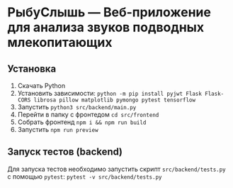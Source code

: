 # РыбуСлышь — Веб-приложение для анализа звуков подводных млекопитающих

## Установка

1. Скачать Python
2. Установить зависимости: `python -m pip install pyjwt Flask Flask-CORS librosa pillow matplotlib pymongo pytest tensorflow`
3. Запустить `python3 src/backend/main.py`
4. Перейти в папку с фронтедом `cd src/frontend`
5. Собрать фронтенд `npm i && npm run build`
6. Запустить `npm run preview`


## Запуск тестов (backend)
Для запуска тестов необходимо запустить скрипт `src/backend/tests.py` с помощью `pytest`: `pytest -v src/backend/tests.py`

